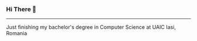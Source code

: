 ### Hi There 👋
----
<p align="left">
Just finishing my bachelor's degree in Computer Science at UAIC Iasi, Romania
<img align="left" alt="FII logo" width="20px" src="./images/logo-fii-300x292.png>
</p>
